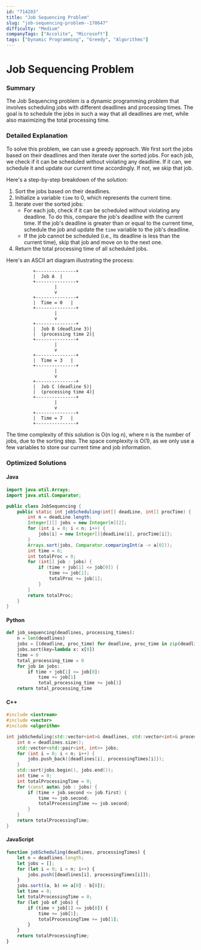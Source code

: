 ```yaml
---
id: "714203"
title: "Job Sequencing Problem"
slug: "job-sequencing-problem--170647"
difficulty: "Medium"
companyTags: ["Accolite", "Microsoft"]
tags: ["Dynamic Programming", "Greedy", "Algorithms"]
---
```


**Job Sequencing Problem**
==================================

### Summary
The Job Sequencing problem is a dynamic programming problem that involves scheduling jobs with different deadlines and processing times. The goal is to schedule the jobs in such a way that all deadlines are met, while also maximizing the total processing time.

### Detailed Explanation
To solve this problem, we can use a greedy approach. We first sort the jobs based on their deadlines and then iterate over the sorted jobs. For each job, we check if it can be scheduled without violating any deadline. If it can, we schedule it and update our current time accordingly. If not, we skip that job.

Here's a step-by-step breakdown of the solution:

1. Sort the jobs based on their deadlines.
2. Initialize a variable `time` to 0, which represents the current time.
3. Iterate over the sorted jobs:
   - For each job, check if it can be scheduled without violating any deadline. To do this, compare the job's deadline with the current time. If the job's deadline is greater than or equal to the current time, schedule the job and update the `time` variable to the job's deadline.
   - If the job cannot be scheduled (i.e., its deadline is less than the current time), skip that job and move on to the next one.
4. Return the total processing time of all scheduled jobs.

Here's an ASCII art diagram illustrating the process:
```
          +---------------+
          |  Job A  |
          +---------------+
                  |
                  v
          +---------------+
          |  Time = 0   |
          +---------------+
                  |
                  v
          +---------------+
          |  Job B (deadline 3)|
          |  (processing time 2)|
          +---------------+
                  |
                  v
          +---------------+
          |  Time = 3   |
          +---------------+
                  |
                  v
          +---------------+
          |  Job C (deadline 5)|
          |  (processing time 4)|
          +---------------+
                  |
                  v
          +---------------+
          |  Time = 7   |
          +---------------+
```
The time complexity of this solution is O(n log n), where n is the number of jobs, due to the sorting step. The space complexity is O(1), as we only use a few variables to store our current time and job information.

### Optimized Solutions

#### Java
```java
import java.util.Arrays;
import java.util.Comparator;

public class JobSequencing {
    public static int jobScheduling(int[] deadLine, int[] procTime) {
        int n = deadLine.length;
        Integer[][] jobs = new Integer[n][2];
        for (int i = 0; i < n; i++) {
            jobs[i] = new Integer[]{deadLine[i], procTime[i]};
        }
        Arrays.sort(jobs, Comparator.comparingInt(a -> a[0]));
        int time = 0;
        int totalProc = 0;
        for (int[] job : jobs) {
            if (time + job[1] <= job[0]) {
                time += job[1];
                totalProc += job[1];
            }
        }
        return totalProc;
    }
}
```

#### Python
```python
def job_sequencing(deadlines, processing_times):
    n = len(deadlines)
    jobs = [(deadline, proc_time) for deadline, proc_time in zip(deadlines, processing_times)]
    jobs.sort(key=lambda x: x[0])
    time = 0
    total_processing_time = 0
    for job in jobs:
        if time + job[1] <= job[0]:
            time += job[1]
            total_processing_time += job[1]
    return total_processing_time
```

#### C++
```cpp
#include <iostream>
#include <vector>
#include <algorithm>

int jobScheduling(std::vector<int>& deadlines, std::vector<int>& processingTimes) {
    int n = deadlines.size();
    std::vector<std::pair<int, int>> jobs;
    for (int i = 0; i < n; i++) {
        jobs.push_back({deadlines[i], processingTimes[i]});
    }
    std::sort(jobs.begin(), jobs.end());
    int time = 0;
    int totalProcessingTime = 0;
    for (const auto& job : jobs) {
        if (time + job.second <= job.first) {
            time += job.second;
            totalProcessingTime += job.second;
        }
    }
    return totalProcessingTime;
}
```

#### JavaScript
```javascript
function jobScheduling(deadlines, processingTimes) {
    let n = deadlines.length;
    let jobs = [];
    for (let i = 0; i < n; i++) {
        jobs.push([deadlines[i], processingTimes[i]]);
    }
    jobs.sort((a, b) => a[0] - b[0]);
    let time = 0;
    let totalProcessingTime = 0;
    for (let job of jobs) {
        if (time + job[1] <= job[0]) {
            time += job[1];
            totalProcessingTime += job[1];
        }
    }
    return totalProcessingTime;
}
```